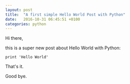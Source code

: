 ```yaml
---
layout: post
title:  "A first simple Hello World Post with Python"
date:   2016-10-31 06:45:51 +0100
categories: python
---
```

Hi there,

this is a super new post about Hello World with Python:

`print 'Hello World'`

That's it.

Good bye.
